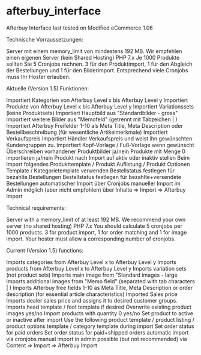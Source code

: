 # afterbuy_interface
Afterbuy Interface last tested on Modified eCommerce 1.06


Technische Vorraussetzungen:

Server mit einem memory_limit von mindestens 192 MB.
Wir empfehlen einen eigenen Server (kein Shared Hosting)
PHP 7.x
Je 1000 Produkte sollten Sie 5 Cronjobs rechnen. 3 für den Produktimport, 1 für den Abgleich der Bestellungen und 1 für den Bilderimport. Entsprechend viele Cronjobs muss Ihr Hoster erlauben.

Aktuelle (Version 1.5) Funktionen:

Importiert Kategorien von Afterbuy Level x bis Afterbuy Level y
Importiert Produkte von Afterbuy Level x bis Afterbuy Level y
Importiert Variationssets (keine Produktsets)
Importiert Hauptbild aus "Standardbilder - gross"
Importiert weitere Bilder aus "Memofeld" (getrennt mit Tabzeichen | )
Importiert Afterbuy Freifelder 1-10 als Meta Title, Meta Description oder Bestellbeschreibung (für wesentliche Artikelmerkmale)
Importiert Verkaufspreis
Importiert Händler Verkaufspreis und weist ihn gewünschten Kundengruppen zu.
Importiert Kopf-Vorlage / Fuß-Vorlage wenn gewünscht
Überschreiben vorhandener Produktbilder ja/nein
Produkte mit Menge 0 importieren ja/nein
Produkt nach Import auf aktiv oder inaktiv stellen
Beim Import folgendes Produkttemplate / Produkt Auflistung / Produkt Optionen Template / Kategorietemplate verwenden
Bestellstatus festlegen für bezahlte Bestellungen
Bestellstatus festlegen für bezahlte+versendete Bestellungen
automatischer Import über Cronjobs
manueller Import im Admin möglich (aber nicht empfohlen) über Inhalte => Import => Afterbuy Import





Technical requirements:

Server with a memory_limit of at least 192 MB.
We recommend your own server (no shared hosting)
PHP 7.x
You should calculate 5 cronjobs per 1000 products. 3 for product import, 1 for order matching and 1 for image import. Your hoster must allow a corresponding number of cronjobs.

Current (Version 1.5) functions:

Imports categories from Afterbuy Level x to Afterbuy Level y
Imports products from Afterbuy Level x to Afterbuy Level y
Imports variation sets (not product sets)
Imports main image from "Standard images - large
Imports additional images from "Memo field" (separated with tab characters | )
Imports Afterbuy free fields 1-10 as Meta Title, Meta Description or order description (for essential article characteristics)
Imported Sales price
Imports dealer sales price and assigns it to desired customer groups.
Imports head template / foot template if desired
Overwrite existing product images yes/no
Import products with quantity 0 yes/no
Set product to active or inactive after import
Use the following product template / product listing / product options template / category template during import
Set order status for paid orders
Set order status for paid+shipped orders
automatic import via cronjobs
manual import in admin possible (but not recommended) via Content => Import => Afterbuy Import

